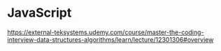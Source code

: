 # JavaScript
https://external-teksystems.udemy.com/course/master-the-coding-interview-data-structures-algorithms/learn/lecture/12301306#overview